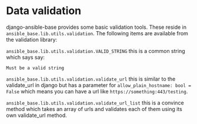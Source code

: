 # Data validation

django-ansible-base provides some basic validation tools. These reside in `ansible_base.lib.utils.validation`.
The following items are available from the validation library:

`ansible_base.lib.utils.validation.VALID_STRING` this is a common string which says say:
```
Must be a valid string
```

`ansible_base.lib.utils.validation.validate_url` this is similar to the validate_url in django but has a parameter for `allow_plain_hostname: bool = False` which means you can have a url like `https://something:443/testing`.

`ansible_base.lib.utils.validation.validate_url_list` this is a convince method which takes an array of urls and validates each of them using its own validate_url method. 
